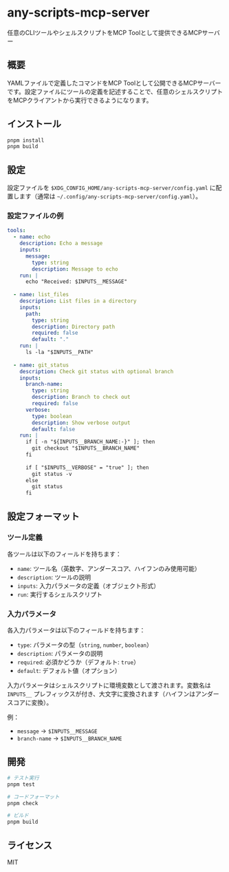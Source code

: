 # any-scripts-mcp-server

任意のCLIツールやシェルスクリプトをMCP Toolとして提供できるMCPサーバー

## 概要

YAMLファイルで定義したコマンドをMCP Toolとして公開できるMCPサーバーです。設定ファイルにツールの定義を記述することで、任意のシェルスクリプトをMCPクライアントから実行できるようになります。

## インストール

```bash
pnpm install
pnpm build
```

## 設定

設定ファイルを `$XDG_CONFIG_HOME/any-scripts-mcp-server/config.yaml` に配置します（通常は `~/.config/any-scripts-mcp-server/config.yaml`）。

### 設定ファイルの例

```yaml
tools:
  - name: echo
    description: Echo a message
    inputs:
      message:
        type: string
        description: Message to echo
    run: |
      echo "Received: $INPUTS__MESSAGE"
      
  - name: list_files
    description: List files in a directory
    inputs:
      path:
        type: string
        description: Directory path
        required: false
        default: "."
    run: |
      ls -la "$INPUTS__PATH"
      
  - name: git_status
    description: Check git status with optional branch
    inputs:
      branch-name:
        type: string
        description: Branch to check out
        required: false
      verbose:
        type: boolean
        description: Show verbose output
        default: false
    run: |
      if [ -n "${INPUTS__BRANCH_NAME:-}" ]; then
        git checkout "$INPUTS__BRANCH_NAME"
      fi
      
      if [ "$INPUTS__VERBOSE" = "true" ]; then
        git status -v
      else
        git status
      fi
```

## 設定フォーマット

### ツール定義

各ツールは以下のフィールドを持ちます：

- `name`: ツール名（英数字、アンダースコア、ハイフンのみ使用可能）
- `description`: ツールの説明
- `inputs`: 入力パラメータの定義（オブジェクト形式）
- `run`: 実行するシェルスクリプト

### 入力パラメータ

各入力パラメータは以下のフィールドを持ちます：

- `type`: パラメータの型（`string`, `number`, `boolean`）
- `description`: パラメータの説明
- `required`: 必須かどうか（デフォルト: `true`）
- `default`: デフォルト値（オプション）

入力パラメータはシェルスクリプトに環境変数として渡されます。変数名は `INPUTS__` プレフィックスが付き、大文字に変換されます（ハイフンはアンダースコアに変換）。

例：
- `message` → `$INPUTS__MESSAGE`
- `branch-name` → `$INPUTS__BRANCH_NAME`

## 開発

```bash
# テスト実行
pnpm test

# コードフォーマット
pnpm check

# ビルド
pnpm build
```

## ライセンス

MIT